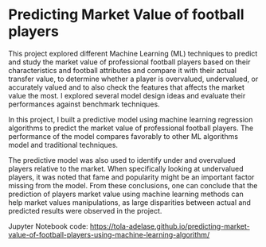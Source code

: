 # Predicting Market Value of football players
This project explored different Machine Learning (ML) techniques to  predict and study the market value of professional football players based on their characteristics and football attributes and compare it with their actual transfer value, to determine whether a player is overvalued, undervalued, or accurately valued and to also check the features that affects the market value the most. I explored several model design ideas and evaluate their performances against benchmark techniques.

In this project, I built a predictive model using machine learning regression algorithms to predict the market value of professional football players. The performance of the model compares favorably to other ML algorithms model and traditional techniques.

The predictive model was also used to identify under and overvalued players relative to the market. When specifically looking at undervalued players, it was noted that fame and popularity might be an important factor missing from the model. From these conclusions, one can conclude that the prediction of players market value using machine learning methods can help market values manipulations, as large disparities between actual and predicted results were observed in the project.
 
 
Jupyter Notebook code: https://tola-adelase.github.io/predicting-market-value-of-football-players-using-machine-learning-algorithm/
